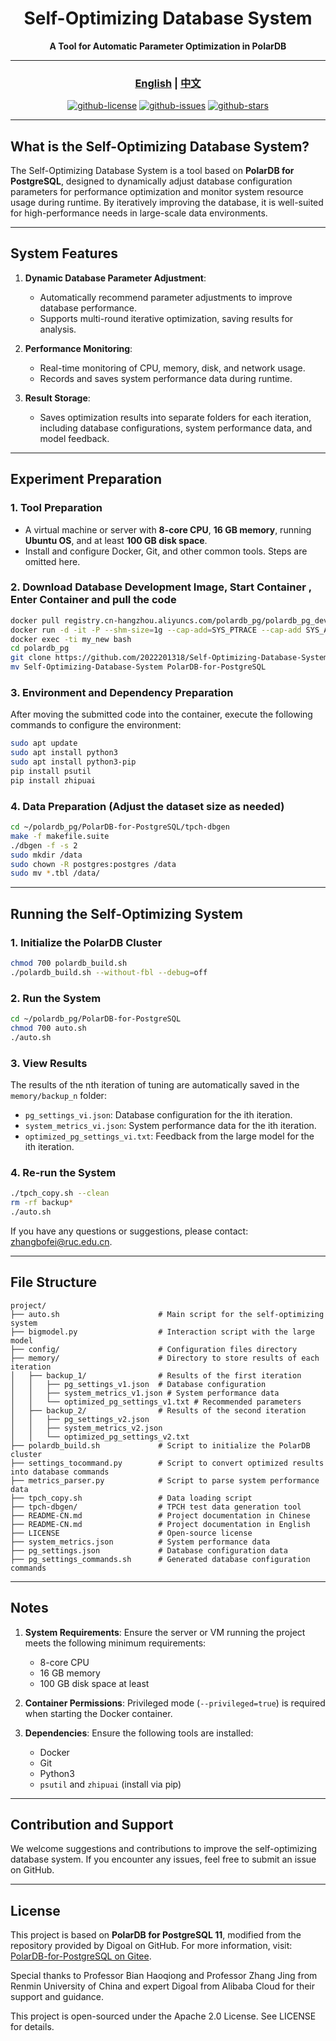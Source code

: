 
<div align="center">

# Self-Optimizing Database System

**A Tool for Automatic Parameter Optimization in PolarDB**

---

### [English](README.md) | [中文](README-CN.md)

[![github-license](https://img.shields.io/github/license/2022201318/Self-Optimizing-Database-System?style=for-the-badge&logo=github)](LICENSE)
[![github-issues](https://img.shields.io/github/issues/2022201318/Self-Optimizing-Database-System?style=for-the-badge&logo=github)](https://github.com/2022201318/Self-Optimizing-Database-System/issues)
[![github-stars](https://img.shields.io/github/stars/2022201318/Self-Optimizing-Database-System?style=for-the-badge&logo=github)](https://github.com/p2022201318/Self-Optimizing-Database-System/stargazers)

</div>

---

## What is the Self-Optimizing Database System?

The Self-Optimizing Database System is a tool based on **PolarDB for PostgreSQL**, designed to dynamically adjust database configuration parameters for performance optimization and monitor system resource usage during runtime. By iteratively improving the database, it is well-suited for high-performance needs in large-scale data environments.

---

## System Features

1. **Dynamic Database Parameter Adjustment**:
   - Automatically recommend parameter adjustments to improve database performance.
   - Supports multi-round iterative optimization, saving results for analysis.

2. **Performance Monitoring**:
   - Real-time monitoring of CPU, memory, disk, and network usage.
   - Records and saves system performance data during runtime.

3. **Result Storage**:
   - Saves optimization results into separate folders for each iteration, including database configurations, system performance data, and model feedback.

---

## Experiment Preparation

### 1. Tool Preparation

- A virtual machine or server with **8-core CPU**, **16 GB memory**, running **Ubuntu OS**, and at least **100 GB disk space**.
- Install and configure Docker, Git, and other common tools. Steps are omitted here.

### 2. Download Database Development Image, Start Container , Enter Container and pull the code

```bash
docker pull registry.cn-hangzhou.aliyuncs.com/polardb_pg/polardb_pg_devel:ubuntu20.04
docker run -d -it -P --shm-size=1g --cap-add=SYS_PTRACE --cap-add SYS_ADMIN --privileged=true --name my_new registry.cn-hangzhou.aliyuncs.com/polardb_pg/polardb_pg_devel:ubuntu20.04 bash
docker exec -ti my_new bash
cd polardb_pg
git clone https://github.com/2022201318/Self-Optimizing-Database-System
mv Self-Optimizing-Database-System PolarDB-for-PostgreSQL
```

### 3. Environment and Dependency Preparation

After moving the submitted code into the container, execute the following commands to configure the environment:

```bash
sudo apt update
sudo apt install python3
sudo apt install python3-pip
pip install psutil
pip install zhipuai
```

### 4. Data Preparation (Adjust the dataset size as needed)

```bash
cd ~/polardb_pg/PolarDB-for-PostgreSQL/tpch-dbgen
make -f makefile.suite
./dbgen -f -s 2
sudo mkdir /data
sudo chown -R postgres:postgres /data
sudo mv *.tbl /data/
```

---

## Running the Self-Optimizing System

### 1. Initialize the PolarDB Cluster

```bash
chmod 700 polardb_build.sh
./polardb_build.sh --without-fbl --debug=off
```

### 2. Run the System

```bash
cd ~/polardb_pg/PolarDB-for-PostgreSQL
chmod 700 auto.sh
./auto.sh
```

### 3. View Results

The results of the nth iteration of tuning are automatically saved in the `memory/backup_n` folder:

- `pg_settings_vi.json`: Database configuration for the ith iteration.
- `system_metrics_vi.json`: System performance data for the ith iteration.
- `optimized_pg_settings_vi.txt`: Feedback from the large model for the ith iteration.

### 4. Re-run the System

```bash
./tpch_copy.sh --clean
rm -rf backup*
./auto.sh
```

If you have any questions or suggestions, please contact: zhangbofei@ruc.edu.cn.

---

## File Structure

```plaintext
project/
├── auto.sh                      # Main script for the self-optimizing system
├── bigmodel.py                  # Interaction script with the large model
├── config/                      # Configuration files directory
├── memory/                      # Directory to store results of each iteration
│   ├── backup_1/                # Results of the first iteration
│   │   ├── pg_settings_v1.json  # Database configuration
│   │   ├── system_metrics_v1.json # System performance data
│   │   └── optimized_pg_settings_v1.txt # Recommended parameters
│   ├── backup_2/                # Results of the second iteration
│   │   ├── pg_settings_v2.json
│   │   ├── system_metrics_v2.json
│   │   └── optimized_pg_settings_v2.txt
├── polardb_build.sh             # Script to initialize the PolarDB cluster
├── settings_tocommand.py        # Script to convert optimized results into database commands
├── metrics_parser.py            # Script to parse system performance data
├── tpch_copy.sh                 # Data loading script
├── tpch-dbgen/                  # TPCH test data generation tool
├── README-CN.md                 # Project documentation in Chinese
├── README-CN.md                 # Project documentation in English
├── LICENSE                      # Open-source license
├── system_metrics.json          # System performance data
├── pg_settings.json             # Database configuration data
├── pg_settings_commands.sh      # Generated database configuration commands
```

---

## Notes

1. **System Requirements**: Ensure the server or VM running the project meets the following minimum requirements:
   - 8-core CPU
   - 16 GB memory
   - 100 GB disk space at least

2. **Container Permissions**: Privileged mode (`--privileged=true`) is required when starting the Docker container.

3. **Dependencies**: Ensure the following tools are installed:
   - Docker
   - Git
   - Python3
   - `psutil` and `zhipuai` (install via pip)

---

## Contribution and Support

We welcome suggestions and contributions to improve the self-optimizing database system. If you encounter any issues, feel free to submit an issue on GitHub.

---

## License

This project is based on **PolarDB for PostgreSQL 11**, modified from the repository provided by Digoal on GitHub. For more information, visit:  
[PolarDB-for-PostgreSQL on Gitee](https://gitee.com/digoal/PolarDB-for-PostgreSQL).

Special thanks to Professor Bian Haoqiong and Professor Zhang Jing from Renmin University of China and expert Digoal from Alibaba Cloud for their support and guidance.

This project is open-sourced under the Apache 2.0 License. See LICENSE for details.

